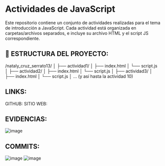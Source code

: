 #  Actividades de JavaScript

Este repositorio contiene un conjunto de actividades realizadas para el tema de introducción a JavaScript. Cada actividad está organizada en carpetas/archivos separados, e incluye su archivo HTML y el script JS correspondiente.

## 📂 ESTRUCTURA DEL PROYECTO:
/nataly_cruz_serrato13/
│
├── actividad1/
│ ├── index.html
│ └── script.js
│
├── actividad2/
│ ├── index.html
│ └── script.js
│
├── actividad3/
│ ├── index.html
│ └── script.js
│
... (y así hasta la actividad 10)

## LINKS:
GITHUB:
SITIO WEB:

## EVIDENCIAS:
![image](https://github.com/user-attachments/assets/81ce28ba-201f-43fe-a0bb-09678ee69e73)

## COMMITS:

![image](https://github.com/user-attachments/assets/6e86ab02-1aa7-4d1d-b926-947ed77dda52)
![image](https://github.com/user-attachments/assets/8b94eb50-e6ef-4c45-9699-7a4b7c73abea)



